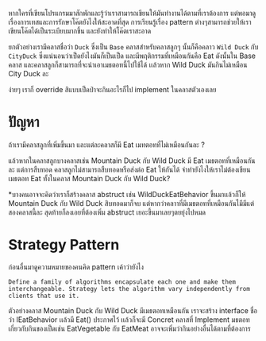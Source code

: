 หากใครที่เขียนโปรแกรมมาสักพักและรู้ว่าเราสามารถเขียนให้มันทำงานได้ตามที่เราต้องการ แต่พอมาดูเรื่องการเทสและการรักษาโค๊ตยังไงให้สะอาดที่สุด การเรียนรู้เรื่อง pattern ต่างๆสามารถช่วยให้เราเขียนโค๊ตได้เป็นระเบียบมากขึ้น และยังทำให้โค๊ตเราสะอาด  

ยกตัวอย่างเรามีคลาสชื่อว่า `Duck` ซึ่งเป็น `Base` คลาสสำหรับคลาสลูกๆ นั้นก็คือคลาว `Wild Duck` กับ `CityDuck` ซึ่งแน่นอนว่าเป็ดยังไงมันก็เป็นเป็ด และมีพฤติกรรมที่เหมือนกันคือ Eat ดังนั้นใน Base คลาส และคลาสลูกก็สามารถที่จะนำเอาเมธตอทนี้ไปใช้ได้ เเล้วหาก Wild Duck มันกินไม่เหมือน City Duck ละ 

ง่ายๆ เราก็ override สิแบบเป็ดป่าจะกินอะไรก็ไป implement ในคลาสตัวเองเลย 

 

# ปัญหา 

ถ้าเรามีคลาสลูกที่เพิ่มขึ้นมา และแต่ละคลาสก็มี  Eat เมทตอทที่ไม่เหมือนกันละ ? 

แล้วหากในคลาสลูกบางคลาสเช่น Mountain Duck กับ Wild Duck มี Eat เมธตอทที่เหมือนกันละ แต่การสืบทอด คลาสลูกไม่สามารถสืบทอดหรือส่งต่อ  Eat ให้กันได้ จำทำยังไงให้เราไม่ต้องเขียน เมธตอท Eat ทั้งในคลาส Mountain Duck กับ Wild Duck?   

*บางคนอาจจะคิดว่าเราก็สร้างคลาส abstruct เช่น  WildDuckEatBehavior ขึ้นมาเเล้วก็ให้ Mountain Duck กับ Wild Duck สิบทอดมาก็จบ แต่หากว่าคลาาที่มีเมธตอทที่เหมือนกันไมีมีแต่สองคลาสนี้ละ สุดท้ายก็ลงเอยที่ต้องเพิ่ม abstruct เยอะขึ้นมาเลยๆตยยุ่งไปหมด 

 

# Strategy Pattern 

ก่อนอื่นมาดูความหมายของคนคิด pattern เค้าว่ายังไง 

`Define a family of algorithms encapsulate each one and make them interchangeable. Strategy lets the algorithm vary independently from clients that use it. `

ตัวอย่างคลาส Mountain Duck กับ Wild Duck มีเมธตอทเหมือนกัน เราจะสร้าง interface ชื่อว่า IEatBehavior เเล้วมี Eat() ประกาศไว้ เเล้วก็จะมี Concret คลาสที่ Implement มธตอทเกี่ยวกับกินของเป็ดเช่น
EatVegetable กับ EatMeat อาจจะเพิ่มว่ากินอย่างอื่นได้ตามที่ต้องการ

 

 

 
